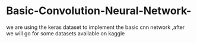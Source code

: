 # Basic-Convolution-Neural-Network-
we are using the keras dataset to implement the basic cnn network ,after we will go for some datasets available on kaggle
